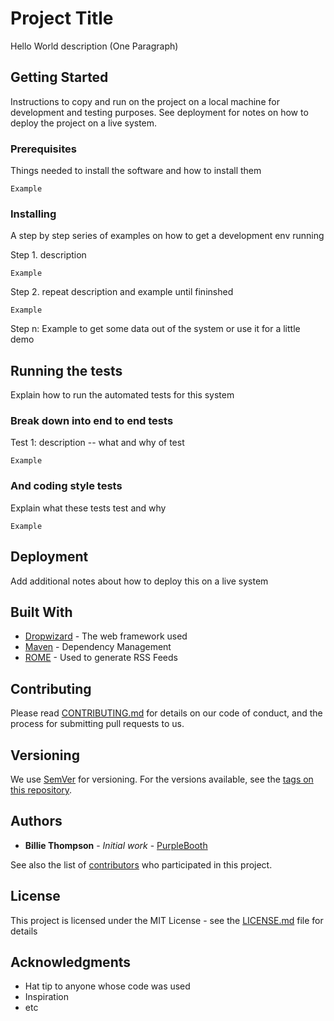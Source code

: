 # Project Title

Hello World description (One Paragraph)

## Getting Started

Instructions to copy and run on the project on a local machine for development and testing purposes. 
See deployment for notes on how to deploy the project on a live system.

### Prerequisites

Things needed to install the software and how to install them

```
Example 
```

### Installing

A step by step series of examples on how to get a development env running

Step 1.  description 

```
Example
```

Step 2.  repeat description and example until fininshed

```
Example
```

Step n:  Example to get some data out of the system or use it for a little demo

## Running the tests

Explain how to run the automated tests for this system

### Break down into end to end tests

Test 1:  description -- what and why of test

```
Example
```

### And coding style tests

Explain what these tests test and why

```
Example
```

## Deployment

Add additional notes about how to deploy this on a live system

## Built With

* [Dropwizard](http://www.dropwizard.io/1.0.2/docs/) - The web framework used
* [Maven](https://maven.apache.org/) - Dependency Management
* [ROME](https://rometools.github.io/rome/) - Used to generate RSS Feeds

## Contributing

Please read [CONTRIBUTING.md](https://gist.github.com/PurpleBooth/b24679402957c63ec426) for details on our code of conduct, and the process for submitting pull requests to us.

## Versioning

We use [SemVer](http://semver.org/) for versioning. For the versions available, see the [tags on this repository](https://github.com/your/project/tags). 

## Authors

* **Billie Thompson** - *Initial work* - [PurpleBooth](https://github.com/PurpleBooth)

See also the list of [contributors](https://github.com/your/project/contributors) who participated in this project.

## License

This project is licensed under the MIT License - see the [LICENSE.md](LICENSE.md) file for details

## Acknowledgments

* Hat tip to anyone whose code was used
* Inspiration
* etc

